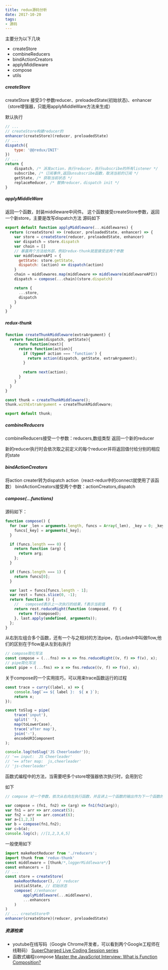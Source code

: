 ```yaml
---
title: redux源码分析
date: 2017-10-20
tags: 
- 源码
---
```


主要分为以下几块
- createStore
- combineReducers
- bindActionCreators
- applyMiddleware
- compose
- utils


##### createStore

createStore 接受3个参数reducer、preloadedState(初始状态)、enhancer（store增强器，只能用applyMiddleWare方法来生成）

默认执行

``` js
// ...
// createStore构建reducer的
enhancer(createStore)(reducer, preloadedState)
// ...
dispatch({
	type: '@@redux/INIT'
})
// ...
return {
	dispatch, /* 派发action，执行reducer，执行subscribe的所有listener */
	subscribe, /* 订阅事件,返回unsubscribe函数，取消当前的订阅 */
	getState, /* 获取当前状态 */
	replaceReducer, /* 替换reducer，dispatch init */
}
```
##### applyMiddleWare
返回一个函数，封装middleware中间件。
这个函数接受createStore参数，返回一个新store，主要是改写dispatch方法
源码如下
``` js
export default function applyMiddleware(...middlewares) {
  return (createStore) => (reducer, preloadedState, enhancer) => {
    var store = createStore(reducer, preloadedState, enhancer)
    var dispatch = store.dispatch
    var chain = []
	// 暴露两个方法给外部，例如redux-thunk就是接受这两个参数
    var middlewareAPI = {
      getState: store.getState,
      dispatch: (action) => dispatch(action)
    }
    chain = middlewares.map(middleware => middleware(middlewareAPI))
    dispatch = compose(...chain)(store.dispatch)

    return {
      ...store,
      dispatch
    }
  }
}
```
##### redux-thunk

``` js
function createThunkMiddleware(extraArgument) {
  return function(dispatch, getState){
    return function(next){
      return function(action){
        if (typeof action === 'function') {
          return action(dispatch, getState, extraArgument);
        }
    
        return next(action);
      }
    }
  }
}

const thunk = createThunkMiddleware();
thunk.withExtraArgument = createThunkMiddleware;

export default thunk;

```

##### combineReducers

combineReducers接受一个参数：reducers,数组类型
返回一个新的reducer

新的reducer执行时会依次取之前定义的每个reducer并将返回值付给分别的相应的state


##### bindActionCreators

将action creater转为dispatch action（react-redux中的connect就使用了该函数）
bindActionCreators接受两个参数：actionCreators,dispatch


##### compose(...functions)
源码如下：
``` js
function compose() {
  for (var _len = arguments.length, funcs = Array(_len), _key = 0; _key < _len; _key++) {
    funcs[_key] = arguments[_key];
  }

  if (funcs.length === 0) {
    return function (arg) {
      return arg;
    };
  }

  if (funcs.length === 1) {
    return funcs[0];
  }

  var last = funcs[funcs.length - 1];
  var rest = funcs.slice(0, -1);
  return function () {
	//   composed表示上一次执行的结果，f表示当前值
    return rest.reduceRight(function (composed, f) {
      return f(composed);
    }, last.apply(undefined, arguments));
  };
}
```

从右到左组合多个函数，还有一个与之相对的方法pipe，在Lodash中叫做flow,他们的区别在于flow是从左到右执行
``` js
// compose简化写法
const compose = (...fns) => x => fns.reduceRight((v, f) => f(v), x);
// pipe简化写法
const pipe = (...fns) => x => fns.reduce((v, f) => f(v), x);
```

关于compose的一个实用技巧，可以用来trace函数运行的过程
``` js
const trace = curry((label, x) => {
	console.log(`== ${ label }:  ${ x }`);
	return x;
});

const toSlug = pipe(
	trace('input'),
	split(' '),
	map(toLowerCase),
	trace('after map'),
	join('-'),
	encodeURIComponent
);

console.log(toSlug('JS Cheerleader'));
// '== input:  JS Cheerleader'
// '== after map:  js,cheerleader'
// 'js-cheerleader'
```

函数式编程中的方法，当需要吧多个store增强器依次执行时，会用到它

如下
``` js
// compose 对一个参数，依次从右向左执行函数，并且讲上一个函数的输出作为下一个函数的输入，有点类似于shell里面的管道

var compose = (fn1, fn2) => (arg) => fn1(fn2(arg));
var fn1 = arr => arr.concat(5);
var fn2 = arr => arr.concat(6);
var a=[1,2,3]
var b = compose(fn1,fn2);
var c=b(a);
console.log(c); //[1,2,3,6,5]
```


一般使用如下
``` js
import makeRootReducer from './reducers';
import thunk from 'redux-thunk'
const middleware = [thunk/*,loggerMiddleware*/]
const enhancers = []
// ...
const store = createStore(
	makeRootReducer(), // reducer
	initialState, // 初始状态
	compose( //enhancer
		applyMiddleware(...middleware),
		...enhancers
	)
)
// ... createStore中
enhancer(createStore)(reducer, preloadedState)
```




##### 资源检索
- youtube在线写码（Google Chrome开发者，可以看到两个Google工程师在线鞋码） [SuperCharged Live Coding Session series](https://www.youtube.com/watch?v=rBSY7BOYRo4)
- 函数式编程compose [Master the JavaScript Interview: What is Function Composition?](https://medium.com/javascript-scene/master-the-javascript-interview-what-is-function-composition-20dfb109a1a0)
